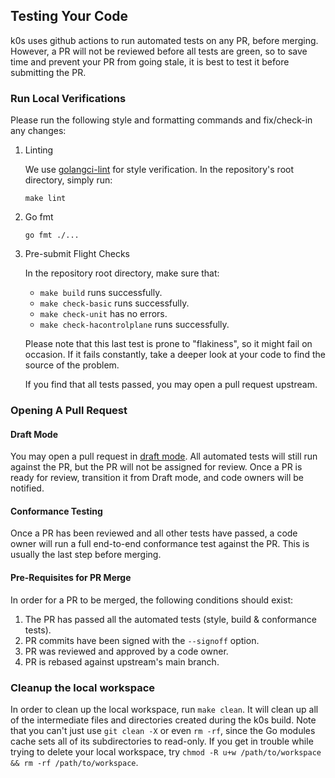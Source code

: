## Testing Your Code

k0s uses github actions to run automated tests on any PR, before merging.
However, a PR will not be reviewed before all tests are green, so to save time and prevent your PR from going stale, it is best to test it before submitting the PR.

### Run Local Verifications

Please run the following style and formatting commands and fix/check-in any changes:

1. Linting

    We use [golangci-lint](https://golangci-lint.run/usage/install/#local-installation) for style verification.
    In the repository's root directory, simply run:

    ```shell
    make lint
    ```

2. Go fmt

    ```shell
    go fmt ./...
    ```

3. Pre-submit Flight Checks

    In the repository root directory, make sure that:

    * `make build` runs successfully.
    * `make check-basic` runs successfully.
    * `make check-unit` has no errors.
    * `make check-hacontrolplane` runs successfully.

    Please note that this last test is prone to "flakiness", so it might fail on occasion. If it fails constantly, take a deeper look at your code to find the source of the problem.

    If you find that all tests passed, you may open a pull request upstream.

### Opening A Pull Request

#### Draft Mode

You may open a pull request in [draft mode](https://github.blog/2019-02-14-introducing-draft-pull-requests).
All automated tests will still run against the PR, but the PR will not be assigned for review.
Once a PR is ready for review, transition it from Draft mode, and code owners will be notified.

#### Conformance Testing

Once a PR has been reviewed and all other tests have passed, a code owner will run a full end-to-end conformance test against the PR. This is usually the last step before merging.

#### Pre-Requisites for PR Merge

In order for a PR to be merged, the following conditions should exist:

1. The PR has passed all the automated tests (style, build & conformance tests).
2. PR commits have been signed with the `--signoff` option.
3. PR was reviewed and approved by a code owner.
4. PR is rebased against upstream's main branch.

### Cleanup the local workspace

In order to clean up the local workspace, run `make clean`. It will clean up all
of the intermediate files and directories created during the k0s build. Note
that you can't just use `git clean -X` or even `rm -rf`, since the Go modules
cache sets all of its subdirectories to read-only. If you get in trouble while
trying to delete your local workspace, try `chmod -R u+w /path/to/workspace &&
rm -rf /path/to/workspace`.
